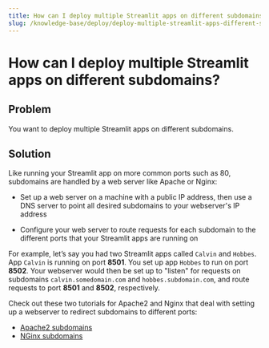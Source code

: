 ```yaml
---
title: How can I deploy multiple Streamlit apps on different subdomains?
slug: /knowledge-base/deploy/deploy-multiple-streamlit-apps-different-subdomains
---
```


# How can I deploy multiple Streamlit apps on different subdomains?

## Problem

You want to deploy multiple Streamlit apps on different subdomains.

## Solution

Like running your Streamlit app on more common ports such as 80, subdomains are handled by a web server like Apache or Nginx:

- Set up a web server on a machine with a public IP address, then use a DNS server to point all desired subdomains to your webserver's IP address

- Configure your web server to route requests for each subdomain to the different ports that your Streamlit apps are running on

For example, let’s say you had two Streamlit apps called `Calvin` and `Hobbes`. App `Calvin` is running on port **8501**. You set up app `Hobbes` to run on port **8502**. Your webserver would then be set up to "listen" for requests on subdomains `calvin.somedomain.com` and `hobbes.subdomain.com`, and route requests to port **8501** and **8502**, respectively.

Check out these two tutorials for Apache2 and Nginx that deal with setting up a webserver to redirect subdomains to different ports:

- [Apache2 subdomains](https://stackoverflow.com/questions/8541182/apache-redirect-to-another-port)
- [NGinx subdomains](https://gist.github.com/soheilhy/8b94347ff8336d971ad0)